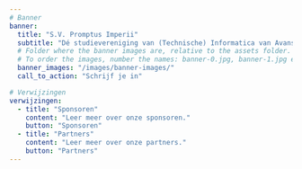 ```yaml
---
# Banner
banner:
  title: "S.V. Promptus Imperii"
  subtitle: "Dé studievereniging van (Technische) Informatica van Avans Hogschool Breda"
  # Folder where the banner images are, relative to the assets folder. So /assets/images/banner-images-images becomes /images/banner-images
  # To order the images, number the names: banner-0.jpg, banner-1.jpg etc.
  banner_images: "/images/banner-images/"
  call_to_action: "Schrijf je in"

# Verwijzingen
verwijzingen:
  - title: "Sponsoren"
    content: "Leer meer over onze sponsoren."
    button: "Sponsoren"
  - title: "Partners"
    content: "Leer meer over onze partners."
    button: "Partners"
---
```


